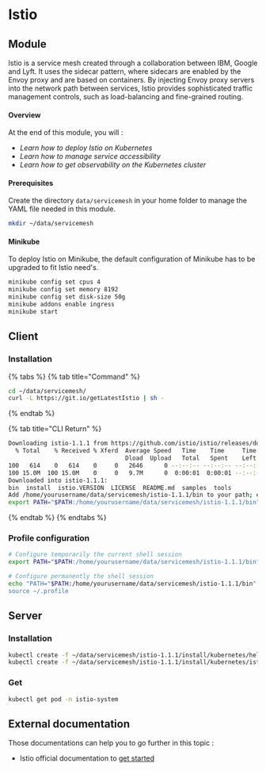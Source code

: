 # Istio

## Module

Istio is a service mesh created through a collaboration between IBM, Google and Lyft. It uses the sidecar pattern, where sidecars are enabled by the Envoy proxy and are based on containers. By injecting Envoy proxy servers into the network path between services, Istio provides sophisticated traffic management controls, such as load-balancing and fine-grained routing.

#### Overview

At the end of this module, you will :

* _Learn how to deploy Istio on Kubernetes_
* _Learn how to manage service accessibility_
* _Learn how to get observability on the Kubernetes cluster_

#### Prerequisites

Create the directory `data/servicemesh` in your home folder to manage the YAML file needed in this module.

```bash
mkdir ~/data/servicemesh
```

#### Minikube

To deploy Istio on Minikube, the default configuration of Minikube has to be upgraded to fit Istio need's.

```bash
minikube config set cpus 4
minikube config set memory 8192
minikube config set disk-size 50g
minikube addons enable ingress 
minikube start
```

## Client

### Installation

{% tabs %}
{% tab title="Command" %}
```bash
cd ~/data/servicemesh/
curl -L https://git.io/getLatestIstio | sh - 
```
{% endtab %}

{% tab title="CLI Return" %}
```bash
Downloading istio-1.1.1 from https://github.com/istio/istio/releases/download/1.1.1/istio-1.1.1-linux.tar.gz ...
  % Total    % Received % Xferd  Average Speed   Time    Time     Time  Current
                                 Dload  Upload   Total   Spent    Left  Speed
100   614    0   614    0     0   2646      0 --:--:-- --:--:-- --:--:--  2646
100 15.0M  100 15.0M    0     0   9.7M      0  0:00:01  0:00:01 --:--:-- 13.8M
Downloaded into istio-1.1.1:
bin  install  istio.VERSION  LICENSE  README.md  samples  tools
Add /home/yourusername/data/servicemesh/istio-1.1.1/bin to your path; e.g copy paste in your shell and/or ~/.profile:
export PATH="$PATH:/home/yourusername/data/servicemesh/istio-1.1.1/bin"
```
{% endtab %}
{% endtabs %}

### Profile configuration

```bash
# Configure temporarily the current shell session
export PATH="$PATH:/home/yourusername/data/servicemesh/istio-1.1.1/bin"

# Configure permanently the shell session
echo "PATH="$PATH:/home/yourusername/data/servicemesh/istio-1.1.1/bin" >> ~/.profile
source ~/.profile
```

## Server

### Installation

```bash
kubectl create -f ~/data/servicemesh/istio-1.1.1/install/kubernetes/helm/istio/templates/crds.yaml
kubectl create -f ~/data/servicemesh/istio-1.1.1/install/kubernetes/istio-demo.yaml
```

### Get

```bash
kubectl get pod -n istio-system
```

## External documentation

Those documentations can help you to go further in this topic :

* Istio official documentation to [get started](https://istio.io/docs/)

